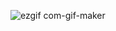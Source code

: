 ![ezgif com-gif-maker](https://user-images.githubusercontent.com/88135398/135326440-a631e6d1-7f01-483d-87e4-b99c6e4336be.gif)

